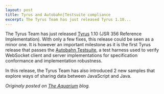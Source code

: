 ```yaml
---
layout: post
title: Tyrus and Autobahn|Testsuite compliance
excerpt: The Tyrus Team has just released Tyrus 1.10...
---
```


The Tyrus Team has just released [Tyrus](https://github.com/tyrus-project/tyrus) 1.10 (JSR 356 Reference Implementation). With only a few fixes, this release could be seen as a minor one. It is however an important milestone as it is the first Tyrus release that passes the [Autobahn Testsuite](https://github.com/crossbario/autobahn-testsuite), a test harness used to verify WebSocket client and server implementations for specification conformance and implementation robustness.

In this release, the Tyrus Team has also introduced 2 new samples that explore ways of sharing data between JavaScript and Java.

*Originaly posted on [The Aquarium](https://blogs.oracle.com/theaquarium/tyrus-and-autobahntestsuite-compliance) blog.*
